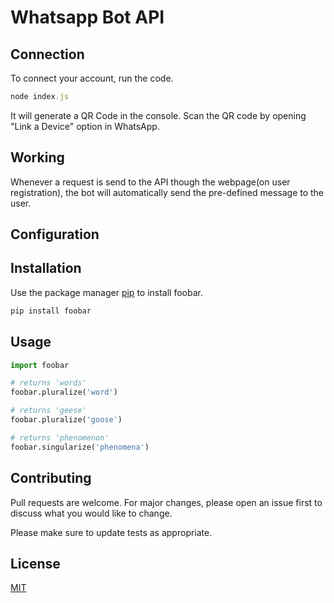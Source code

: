 # Whatsapp Bot API

## Connection

To connect your account, run the code.
```js
node index.js
```

It will generate a QR Code in the console. Scan the QR code by opening "Link a Device" option in WhatsApp.

## Working

Whenever a request is send to the API though the webpage(on user registration), the bot will automatically send the pre-defined message to the user.

## Configuration




## Installation

Use the package manager [pip](https://pip.pypa.io/en/stable/) to install foobar.

```bash
pip install foobar
```

## Usage

```python
import foobar

# returns 'words'
foobar.pluralize('word')

# returns 'geese'
foobar.pluralize('goose')

# returns 'phenomenon'
foobar.singularize('phenomena')
```

## Contributing

Pull requests are welcome. For major changes, please open an issue first
to discuss what you would like to change.

Please make sure to update tests as appropriate.

## License

[MIT](https://choosealicense.com/licenses/mit/)